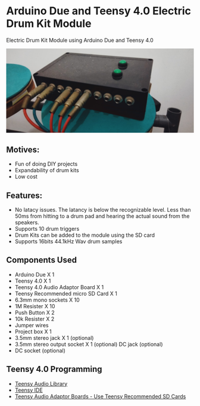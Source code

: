 # Arduino Due and Teensy 4.0 Electric Drum Kit Module
Electric Drum Kit Module using Arduino Due and Teensy 4.0 

![e-drum](https://raw.githubusercontent.com/Kantha-Liyanage/Arduino-Due-and-Teensy-4.0-Electric-Drum-Kit-Module/refs/heads/main/Arduino-Teensy%20E-Drum.jpeg)

## Motives:
- Fun of doing DIY projects
- Expandability of drum kits
- Low cost

## Features:
- No latacy issues. The latancy is below the recognizable level. Less than 50ms from hitting to a drum pad and hearing the actual sound from the speakers.
- Supports 10 drum triggers
- Drum Kits can be added to the module using the SD card
- Supports 16bits 44.1kHz Wav drum samples

## Components Used
- Arduino Due X 1
- Teensy 4.0 X 1
- Teensy 4.0 Audio Adaptor Board X 1
- Teensy Recommended micro SD Card X 1
- 6.3mm mono sockets X 10
- 1M Resister X 10
- Push Button X 2
- 10k Resister X 2
- Jumper wires
- Project box X 1
- 3.5mm stereo jack X 1 (optional)
- 3.5mm stereo output socket X 1 (optional)
  DC jack (optional)
- DC socket (optional)

## Teensy 4.0 Programming
- [Teensy Audio Library](https://www.pjrc.com/teensy/td_libs_Audio.html)
- [Teensy IDE](https://www.pjrc.com/teensy/gui/index.html)
- [Teensy Audio Adaptor Boards - Use Teensy Recommended SD Cards](https://www.pjrc.com/store/teensy3_audio.html)
